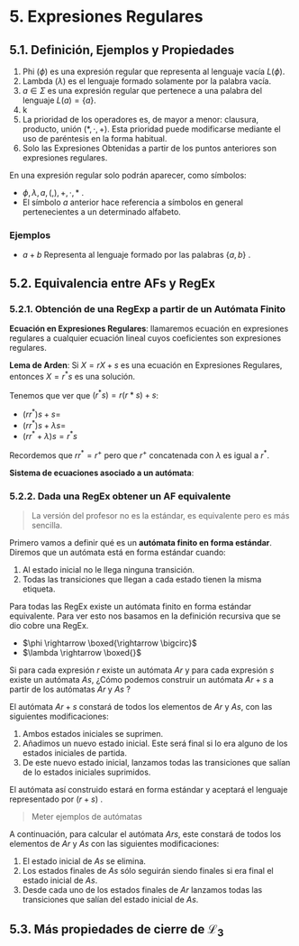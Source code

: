 # 5. Expresiones Regulares

## 5.1. Definición, Ejemplos y Propiedades

1. Phi ($\phi$) es una expresión regular que representa al lenguaje vacía $L(\phi)$.
2. Lambda ($\lambda$) es el lenguaje formado solamente por la palabra vacía.
3. $a \in \Sigma$ es una expresión regular que pertenece a una palabra del lenguaje $L(a)=\{a\}$.
4.  k
5. La prioridad de los operadores es, de mayor a menor: clausura, producto, unión ($*,\cdot, +$). Esta prioridad puede modificarse mediante el uso de paréntesis en la forma habitual.
6. Solo las Expresiones Obtenidas a partir de los puntos anteriores son expresiones regulares.

En una expresión regular solo podrán aparecer, como símbolos:

* $\phi, \lambda, a, (,), +,\cdot, *$ .
* El símbolo $a$ anterior hace referencia a símbolos en general pertenecientes a un determinado alfabeto.

### Ejemplos

* $a + b$ Representa al lenguaje formado por las palabras $\{a,b\}$ .

## 5.2. Equivalencia entre AFs y RegEx

### 5.2.1. Obtención de una RegExp a partir de un Autómata Finito

**Ecuación en Expresiones Regulares**: llamaremos ecuación en expresiones regulares a cualquier ecuación lineal cuyos coeficientes son expresiones regulares.



**Lema de Arden**: Si $X = rX + s$ es una ecuación en Expresiones Regulares, entonces $X = r^*s$ es una solución.

Tenemos que ver que $(r^*s) = r(r*s) + s$:

* $(rr^*)s + s =$
* $(rr^*)s + \lambda s =$
* $(rr^* + \lambda)s = r^*s$

Recordemos que $rr^* = r^+$ pero que $r^+$ concatenada con $\lambda$ es igual a $r^*$.



**Sistema de ecuaciones asociado a un autómata**:



### 5.2.2. Dada una RegEx obtener un AF equivalente

> La versión del profesor no es la estándar, es equivalente pero es más sencilla.

Primero vamos a definir qué es un **autómata finito en forma estándar**. Diremos que un autómata está en forma estándar cuando:

1. Al estado inicial no le llega ninguna transición.
2. Todas las transiciones que llegan a cada estado tienen la misma etiqueta.

Para todas las RegEx existe un autómata finito en forma estándar equivalente. Para ver esto nos basamos en la definición recursiva que se dio cobre una RegEx.

* $\phi \rightarrow \boxed{\rightarrow \bigcirc}$
* $\lambda \rightarrow \boxed{}$

Si para cada expresión $r$ existe un autómata $Ar$ y para cada expresión $s$ existe un autómata $As$, ¿Cómo podemos construir un autómata $Ar+s$ a partir de los autómatas $Ar$ y $As$ ?

El autómata $Ar+s$ constará de todos los elementos de $Ar$ y $As$, con las siguientes modificaciones:

1. Ambos estados iniciales se suprimen.
2. Añadimos un nuevo estado inicial. Este será final si lo era alguno de los estados iniciales de partida.
3. De este nuevo estado inicial, lanzamos todas las transiciones que salían de lo estados iniciales suprimidos.

El autómata así construido estará en forma estándar y aceptará el lenguaje representado por $(r+s)$ .

> Meter ejemplos de autómatas

A continuación, para calcular el autómata $Ars$, este constará de todos los elementos de $Ar$ y $As$ con las siguientes modificaciones:

1. El estado inicial de $As$ se elimina.
2.  Los estados finales de $As$ sólo seguirán siendo finales si era final el estado inicial de $As$.
3. Desde cada uno de los estados finales de $Ar$ lanzamos todas las transiciones que salían del estado inicial de $As$.

## 5.3. Más propiedades de cierre de $\mathscr{L}_3$

